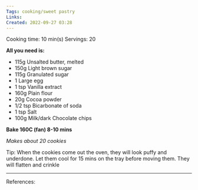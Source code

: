 ```yaml
---
Tags: cooking/sweet pastry
Links:
Created: 2022-09-27 03:28
---
```

Cooking time: 10 min(s)
Servings: 20

**All you need is:**
- 115g Unsalted butter, melted
- 150g Light brown sugar
- 115g Granulated sugar
- 1 Large egg
- 1 tsp Vanilla extract
- 160g Plain flour
- 20g Cocoa powder
- 1/2 tsp Bicarbonate of soda
- 1 tsp Salt
- 100g Milk/dark Chocolate chips

**Bake 160C (fan) 8-10 mins**

*Makes about 20 cookies*

Tip: When the cookies come out the oven, they will look puffy and underdone. Let them cool for 15 mins on the tray before moving them. They will flatten and crinkle 
___
References:
